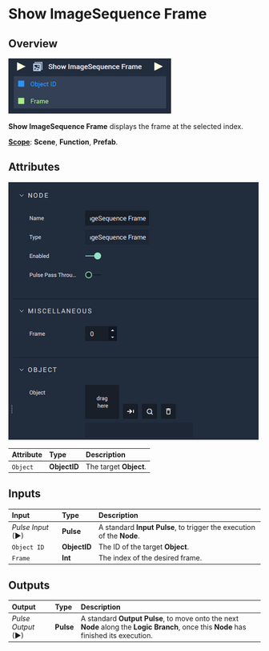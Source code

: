 # Show ImageSequence Frame

## Overview

![The Show ImageSequence Frame Node.](../../../.gitbook/assets/showimagesequenceframeupdatedimage.png)

**Show ImageSequence Frame** displays the frame at the selected index.

[**Scope**](../../overview.md#scopes): **Scene**, **Function**, **Prefab**.

## Attributes

![The Show ImageSequence Frame Node Attributes.](../../../.gitbook/assets/node-show-imagesequence-frame-attr.png)

| Attribute | Type | Description |
| :--- | :--- | :--- |
| `Object` | **ObjectID** | The target **Object**. |

## Inputs

| Input | Type | Description |
| :--- | :--- | :--- |
| _Pulse Input_ \(►\) | **Pulse** | A standard **Input Pulse**, to trigger the execution of the **Node**. |
| `Object ID` | **ObjectID** | The ID of the target **Object**. |
| `Frame` | **Int** | The index of the desired frame. |

## Outputs

| Output | Type | Description |
| :--- | :--- | :--- |
| _Pulse Output_ \(►\) | **Pulse** | A standard **Output Pulse**, to move onto the next **Node** along the **Logic Branch**, once this **Node** has finished its execution. |


